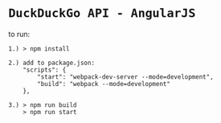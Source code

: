`DuckDuckGo API - AngularJS`
=======================

to run:

    1.) > npm install

    2.) add to package.json:
        "scripts": {
            "start": "webpack-dev-server --mode=development",
            "build": "webpack --mode=development"
        },

    3.) > npm run build
        > npm run start